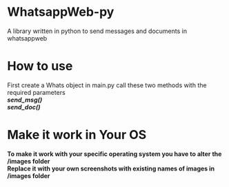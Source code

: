 # WhatsappWeb-py
A library written in python to send messages and documents in whatsappweb 

# How to use
First create a Whats object in main.py 
call these two methods with the required parameters<br>
<strong>_send_msg()_<strong><br>
<strong>_send_doc()_<strong>
# Make it work in Your  OS
To make it work with your specific operating system you have to alter the
/images folder <br>
Replace it with your own screenshots with existing names of images in <strong>/images<strong> folder
